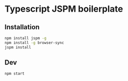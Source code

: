 Typescript JSPM boilerplate
================================


## Installation ##

```sh
npm install jspm -g
npm install -g browser-sync
jspm install
```


## Dev ##


```sh
npm start
```
